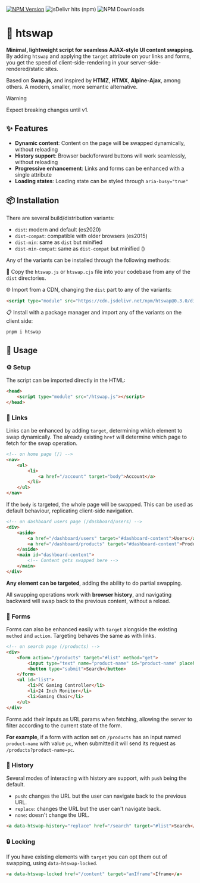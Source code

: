 [![NPM Version](https://img.shields.io/npm/v/htswap?style=flat&color=lightsalmon&label=htswap)](https://www.npmjs.com/package/htswap)
![jsDelivr hits (npm)](https://img.shields.io/jsdelivr/npm/hw/htswap?style=flat&label=CDN%20Hits&color=khaki)
![NPM Downloads](https://img.shields.io/npm/dw/htswap?style=flat&label=Installs&color=lightcyan)

# 🔄 htswap

**Minimal, lightweight script for seamless AJAX-style UI content swapping.** By adding `htswap` and applying the `target` attribute on your links and forms, you get the speed of client-side-rendering in your server-side-rendered/static sites.

Based on **Swap.js**, and inspired by **HTMZ**, **HTMX**, **Alpine-Ajax**, among others. A modern, smaller, more semantic alternative.

> [!WARNING]  
> Expect breaking changes until v1.

## ✨ Features

- **Dynamic content**: Content on the page will be swapped dynamically, without reloading
- **History support**: Browser back/forward buttons will work seamlessly, without reloading  
- **Progressive enhancement**: Links and forms can be enhanced with a single attribute
- **Loading states**: Loading state can be styled through `aria-busy="true"`

## 📦 Installation

There are several build/distribution variants: 

- `dist`: modern and default (es2020)
- `dist-compat`: compatible with older browsers (es2015)
- `dist-min`: same as `dist` but minified
- `dist-min-compat`: same as `dist-compat` but minified ()

Any of the variants can be installed through the following methods:

📂 Copy the `htswap.js` or `htswap.cjs` file into your codebase from any of the `dist` directories.

🌐 Import from a CDN, changing the `dist` part to any of the variants:

```html
<script type="module" src="https://cdn.jsdelivr.net/npm/htswap@0.3.0/dist/htswap.js"></script>
```

📋 Install with a package manager and import any of the variants on the client side:

```
pnpm i htswap
```

## 🚀 Usage

### ⚙️ Setup

The script can be imported directly in the HTML:

```html
<head>
	<script type="module" src="/htswap.js"></script>
</head>
```

### 🔗 Links

Links can be enhanced by adding `target`, determining which element to swap dynamically. The already existing `href` will determine which page to fetch for the swap operation.

```html
<!-- on home page (/) -->
<nav>
	<ul>
		<li>
			<a href="/account" target="body">Account</a>
		</li>
	</ul>
</nav>
```

If the `body` is targeted, the whole page will be swapped. This can be used as default behaviour, replicating client-side navigation.

```html
<!-- on dashboard users page (/dashboard/users) -->
<div>
	<aside>
		<a href="/dashboard/users" target="#dashboard-content">Users</a>
		<a href="/dashboard/products" target="#dashboard-content">Products</a>
	</aside>
	<main id="dashboard-content">
		<!-- Content gets swapped here -->
	</main>
</div>
```

**Any element can be targeted**, adding the ability to do partial swapping.

All swapping operations work with **browser history**, and navigating backward will swap back to the previous content, without a reload.

### 📝 Forms 

Forms can also be enhanced easily with `target` alongside the existing `method` and `action`. Targeting behaves the same as with links.

```html
<!-- on search page (/products) -->
<div>
	<form action="/products" target="#list" method="get">
		<input type="text" name="product-name" id="product-name" placeholder="Search products...">
		<button type="submit">Search</button>
	</form>
	<ul id="list">
		<li>PC Gaming Controller</li>
		<li>24 Inch Monitor</li>
		<li>Gaming Chair</li>
	</ul>
</div>
```

Forms add their inputs as URL params when fetching, allowing the server to filter according to the current state of the form.

**For example**, if a form with action set on `/products` has an input named `product-name` with value `pc`, when submitted it will send its request as `/products?product-name=pc`.

### 📕 History

Several modes of interacting with history are support, with `push` being the default.

- `push`: changes the URL but the user can navigate back to the previous URL. 
- `replace`: changes the URL but the user can't navigate back. 
- `none`: doesn't change the URL.

```html
<a data-htswap-history="replace" href="/search" target="#list">Search</a>
```

### 🔒 Locking

If you have existing elements with `target` you can opt them out of swapping, using `data-htswap-locked`.

```html
<a data-htswap-locked href="/content" target="anIframe">Iframe</a>
```
